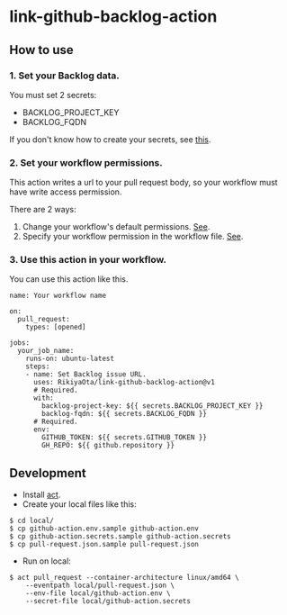 # link-github-backlog-action

## How to use


### 1. Set your Backlog data.

You must set 2 secrets:

- BACKLOG_PROJECT_KEY
- BACKLOG_FQDN

If you don't know how to create your secrets, see [this](https://docs.github.com/en/actions/security-guides/encrypted-secrets#creating-encrypted-secrets-for-an-environment).

### 2. Set your workflow permissions.

This action writes a url to your pull request body, so your workflow must have write access permission.

There are 2 ways:


1. Change your workflow's default permissions. [See](https://docs.github.com/en/repositories/managing-your-repositorys-settings-and-features/enabling-features-for-your-repository/managing-github-actions-settings-for-a-repository#setting-the-permissions-of-the-github_token-for-your-repository).
2. Specify your workflow permission in the workflow file. [See](https://docs.github.com/en/actions/security-guides/automatic-token-authentication#modifying-the-permissions-for-the-github_token).


### 3. Use this action in your workflow.

You can use this action like this.

```
name: Your workflow name

on:
  pull_request:
    types: [opened]

jobs:
  your_job_name:
    runs-on: ubuntu-latest
    steps:
    - name: Set Backlog issue URL.
      uses: RikiyaOta/link-github-backlog-action@v1
      # Required.
      with:
        backlog-project-key: ${{ secrets.BACKLOG_PROJECT_KEY }}
        backlog-fqdn: ${{ secrets.BACKLOG_FQDN }}
      # Required.
      env:
        GITHUB_TOKEN: ${{ secrets.GITHUB_TOKEN }}
        GH_REPO: ${{ github.repository }}
```

## Development

- Install [act](https://github.com/nektos/act).
- Create your local files like this:

```
$ cd local/
$ cp github-action.env.sample github-action.env
$ cp github-action.secrets.sample github-action.secrets
$ cp pull-request.json.sample pull-request.json
```

- Run on local:

```
$ act pull_request --container-architecture linux/amd64 \
    --eventpath local/pull-request.json \
    --env-file local/github-action.env \
    --secret-file local/github-action.secrets
```
